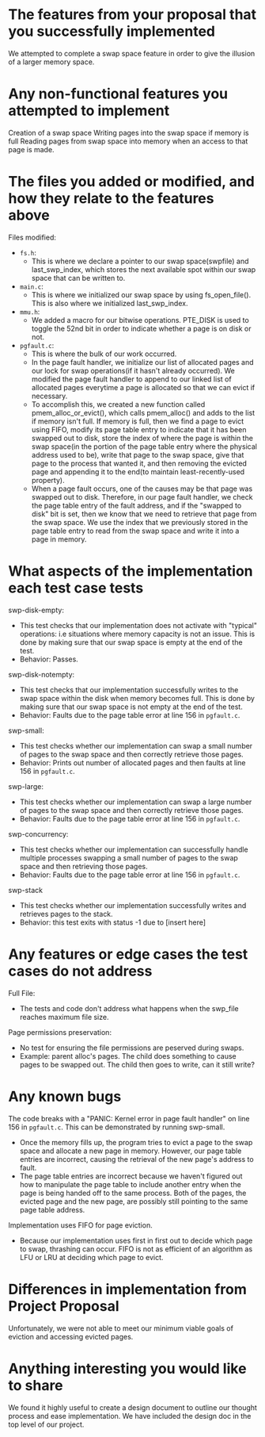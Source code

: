 # The features from your proposal that you successfully implemented
We attempted to complete a swap space feature in order to give the illusion of a larger memory space.

# Any non-functional features you attempted to implement
Creation of a swap space
    Writing pages into the swap space if memory is full
    Reading pages from swap space into memory when an access to that page is made.

# The files you added or modified, and how they relate to the features above
Files modified: 
* `fs.h`:
    * This is where we declare a pointer to our swap space(swpfile) and last_swp_index, which stores the next available spot within our swap space that can be written to.
* `main.c`:
    * This is where we initialized our swap space by using fs_open_file(). This is also where we initialized last_swp_index.
* `mmu.h`: 
    * We added a macro for our bitwise operations. PTE_DISK is used to toggle the 52nd bit in order to indicate whether a page is on disk or not. 
* `pgfault.c`: 
    * This is where the bulk of our work occurred. 
    * In the page fault handler, we initialize our list of allocated pages and our lock for swap operations(if it hasn't already occurred). We modified the page fault handler to append to our linked list of allocated pages everytime a page is allocated so that we can evict if necessary. 
    * To accomplish this, we created a new function called pmem_alloc_or_evict(), which calls pmem_alloc() and adds to the list if memory isn't full. If memory is full, then we find a page to evict using FIFO, modify its page table entry to indicate that it has been swapped out to disk, store the index of where the page is within the swap space(in the portion of the page table entry where the physical address used to be), write that page to the swap space, give that page to the process that wanted it, and then removing the evicted page and appending it to the end(to maintain least-recently-used property).
    * When a page fault occurs, one of the causes may be that page was swapped out to disk. Therefore, in our page fault handler, we check the page table entry of the fault address, and if the "swapped to disk" bit is set, then we know that we need to retrieve that page from the swap space. We use the index that we previously stored in the page table entry to read from the swap space and write it into a page in memory.

# What aspects of the implementation each test case tests
swp-disk-empty: 
* This test checks that our implementation does not activate with "typical" operations: i.e situations where memory capacity is not an issue. This is done by making sure that our swap space is empty at the end of the test.
* Behavior: Passes.

swp-disk-notempty:
* This test checks that our implementation successfully writes to the swap space within the disk when memory becomes full. This is done by making sure that our swap space is not empty at the end of the test.
* Behavior: Faults due to the page table error at line 156 in `pgfault.c`.

swp-small:
* This test checks whether our implementation can swap a small number of pages to the swap space and then correctly retrieve those pages.
* Behavior: Prints out number of allocated pages and then faults at line 156 in `pgfault.c`.

swp-large:
* This test checks whether our implementation can swap a large number of pages to the swap space and then correctly retrieve those pages.
* Behavior: Faults due to the page table error at line 156 in `pgfault.c`.

swp-concurrency:
* This test checks whether our implementation can successfully handle multiple processes swapping a small number of pages to the swap space and then retrieving those pages.
* Behavior: Faults due to the page table error at line 156 in `pgfault.c`. 

swp-stack
* This test checks whether our implementation successfully writes and retrieves pages to the stack.
* Behavior: this test exits with status -1 due to [insert here]

# Any features or edge cases the test cases do not address
Full File:
* The tests and code don't address what happens when the swp_file reaches maximum file size.

Page permissions preservation:
* No test for ensuring the file permissions are peserved during swaps.
* Example: parent alloc's pages. The child does something to cause pages to be swapped out. The child then goes to write, can it still write?


# Any known bugs
The code breaks with a "PANIC: Kernel error in page fault handler" on line 156 in `pgfault.c`. This can be demonstrated by running swp-small. 
* Once the memory fills up, the program tries to evict a page to the swap space and allocate a new page in memory. However, our page table entries are incorrect, causing the retrieval of the new page's address to fault. 
* The page table entries are incorrect because we haven't figured out how to manipulate the page table to include another entry when the page is being handed off to the same process. Both of the pages, the evicted page and the new page, are possibly still pointing to the same page table address.

Implementation uses FIFO for page eviction.
* Because our implementation uses first in first out to decide which page to swap, thrashing can occur. FIFO is not as efficient of an algorithm as LFU or LRU at deciding which page to evict.

# Differences in implementation from Project Proposal
Unfortunately, we were not able to meet our minimum viable goals of eviction and accessing evicted pages.

# Anything interesting you would like to share
We found it highly useful to create a design document to outline our thought process and ease implementation. We have included the design doc in the top level of our project.
